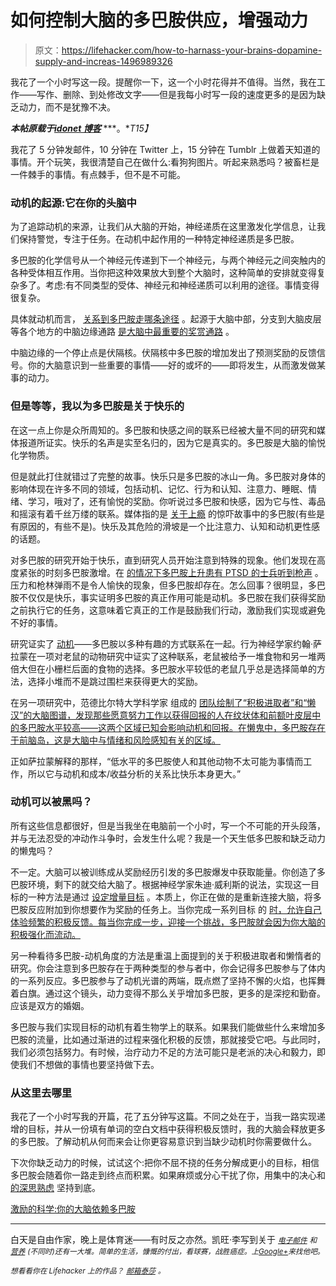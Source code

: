 # 如何控制大脑的多巴胺供应，增强动力

> 原文：<https://lifehacker.com/how-to-harnass-your-brains-dopamine-supply-and-increas-1496989326>

我花了一个小时写这一段。提醒你一下，这一个小时花得并不值得。当然，我在工作——写作、删除、到处修改文字——但是我每小时写一段的速度更多的是因为缺乏动力，而不是犹豫不决。



***本帖原载于***[***idonet 博客***](http://blog.idonethis.com/post/70179626669/the-science-of-motivation-your-brain-on-dopamine) ***。**T15】*

我花了 5 分钟发邮件，10 分钟在 Twitter 上，15 分钟在 Tumblr 上做着天知道的事情。开个玩笑，我很清楚自己在做什么:看狗狗图片。听起来熟悉吗？被畜栏是一件棘手的事情。有点棘手，但不是不可能。

### 动机的起源:它在你的头脑中

为了追踪动机的来源，让我们从大脑的开始，神经递质在这里激发化学信息，让我们保持警觉，专注于任务。在动机中起作用的一种特定神经递质是多巴胺。

多巴胺的化学信号从一个神经元传递到下一个神经元，与两个神经元之间突触内的各种受体相互作用。当你把这种效果放大到整个大脑时，这种简单的安排就变得复杂多了。考虑:有不同类型的受体、神经元和神经递质可以利用的途径。事情变得很复杂。

具体就动机而言， [关系到多巴胺走哪条途径](http://www.slate.com/articles/health_and_science/science/2013/07/what_is_dopamine_love_lust_sex_addiction_gambling_motivation_reward.html) 。起源于大脑中部，分支到大脑皮层等各个地方的中脑边缘通路 [是大脑中最重要的奖赏通路](http://neuroscience.mssm.edu/nestler/brainRewardpathways.html) 。

中脑边缘的一个停止点是伏隔核。伏隔核中多巴胺的增加发出了预测奖励的反馈信号。你的大脑意识到一些重要的事情——好的或坏的——即将发生，从而激发做某事的动力。

### 但是等等，我以为多巴胺是关于快乐的

在这一点上你是众所周知的。多巴胺和快感之间的联系已经被大量不同的研究和媒体报道所证实。快乐的名声是实至名归的，因为它是真实的。多巴胺是大脑的愉悦化学物质。

但是就此打住就错过了完整的故事。快乐只是多巴胺的冰山一角。多巴胺对身体的影响体现在许多不同的领域，包括动机、记忆、行为和认知、注意力、睡眠、情绪、学习，哦对了，还有愉悦的奖励。你听说过多巴胺和快感，因为它与性、毒品和摇滚有着千丝万缕的联系。媒体指的是 [关于上瘾](http://www.theguardian.com/science/2013/feb/03/dopamine-the-unsexy-truth) 的惊吓故事中的多巴胺(有些是有原因的，有些不是)。快乐及其危险的滑坡是一个比注意力、认知和动机更性感的话题。

对多巴胺的研究开始于快乐，直到研究人员开始注意到特殊的现象。他们发现在高度紧张的时刻多巴胺激增。在 [的情况下多巴胺上升患有 PTSD 的士兵听到枪声](http://www.sciencedirect.com/science/article/pii/S0896627312009415) 。压力和枪林弹雨不是令人愉快的现象，但多巴胺却存在。怎么回事？很明显，多巴胺不仅仅是快乐，事实证明多巴胺的真正作用可能是动机。多巴胺在我们获得奖励之前执行它的任务，这意味着它真正的工作是鼓励我们行动，激励我们实现或避免不好的事情。

研究证实了 [动机](https://lifehacker.com/four-strategies-that-build-lasting-motivation-and-how-5958782)——多巴胺以多种有趣的方式联系在一起。行为神经学家约翰·萨拉蒙在一项对老鼠的动物研究中证实了这种联系，老鼠被给予一堆食物和另一堆两倍大但在小栅栏后面的食物的选择。多巴胺水平较低的老鼠几乎总是选择简单的方法，选择小堆而不是跳过围栏来获得更大的奖励。

在另一项研究中，范德比尔特大学科学家 组成的 [团队绘制了“积极进取者”和“懒汉”的大脑图谱，发现那些愿意努力工作以获得回报的人在纹状体和前额叶皮层中的多巴胺水平较高——这两个区域已知会影响动机和回报。在懒鬼中，多巴胺存在于前脑岛，这是大脑中与情绪和风险感知有关的区域。](http://news.vanderbilt.edu/2012/05/dopamine-impacts-your-willingness-to-work/)

正如萨拉蒙解释的那样，“低水平的多巴胺使人和其他动物不太可能为事情而工作，所以它与动机和成本/收益分析的关系比快乐本身更大。”

### 动机可以被黑吗？

所有这些信息都很好，但是当我坐在电脑前一个小时，写一个不可能的开头段落，并与无法忍受的冲动作斗争时，会发生什么呢？我是一个天生低多巴胺和缺乏动力的懒鬼吗？

不一定。大脑可以被训练成从奖励经历引发的多巴胺爆发中获取能量。你创造了多巴胺环境，剩下的就交给大脑了。根据神经学家朱迪·威利斯的说法，实现这一目标的一种方法是通过 [设定增量目标](http://www.edutopia.org/blog/teacher-burnout-neurology-judy-willis-md) 。本质上，你正在做的是重新连接大脑，将多巴胺反应附加到你想要作为奖励的任务上。当你完成一系列目标 的 [时，允许自己体验频繁的积极反馈。每当你完成一步，迎接一个挑战，多巴胺就会因为你大脑的积极强化而流动。](https://lifehacker.com/accomplish-any-goal-by-doing-something-small-every-day-1491749639)

另一种看待多巴胺-动机角度的方法是重温上面提到的关于积极进取者和懒惰者的研究。你会注意到多巴胺存在于两种类型的参与者中，你会记得多巴胺参与了体内的一系列反应。多巴胺参与了动机光谱的两端，既点燃了坚持不懈的火焰，也挥舞着白旗。通过这个镜头，动力变得不那么关乎增加多巴胺，更多的是深挖和勤奋。应该是双方的婚姻。

多巴胺与我们实现目标的动机有着生物学上的联系。如果我们能做些什么来增加多巴胺的流量，比如通过渐进的过程来强化积极的反馈，那就接受它吧。与此同时，我们必须包括努力。有时候，治疗动力不足的方法可能只是老派的决心和毅力，即使我们不想做的事情也要坚持做下去。

### 从这里去哪里

我花了一个小时写我的开篇，花了五分钟写这篇。不同之处在于，当我一路实现递增的目标，并从一份填有单词的空白文档中获得积极反馈时，我的大脑会释放更多的多巴胺。了解动机从何而来会让你更容易意识到当缺少动机时你需要做什么。

下次你缺乏动力的时候，试试这个:把你不屈不挠的任务分解成更小的目标，相信多巴胺会随着你一路走到终点而积累。如果麻烦或分心干扰了你，用集中的决心和 [的深思熟虑](http://blog.idonethis.com/post/33892676864/science-of-better-energy-management) 坚持到底。

[激励的科学:你的大脑依赖多巴胺](http://blog.idonethis.com/post/70179626669/the-science-of-motivation-your-brain-on-dopamine)

* * *

白天是自由作家，晚上是体育迷——有时反之亦然。凯旺·李写到关于 [<small>*电子邮件*</small>](http://www.sendsmarter.co/) <small>*和*</small> [<small>*营养*</small>](http://www.theaimcompanies.com/) <small>*(不同时)还有一大堆。简单的生活，慷慨的付出，看球赛，战胜癌症。上*</small>[<small>*Google+*</small>](https://plus.google.com/u/0/103762782117013529380/?rel=author)<small>*来找他吧。*</small>

<small>*想看看你在 Lifehacker 上的作品？*</small> [<small>*邮箱*</small>](http://www.shutterstock.com/pic-110284625/stock-photo-salesman-shaking-hand-of-a-woman-in-a-garage.html?src=csl_recent_image-1)[<small>*泰莎*</small>](https://mail.google.com/mail/?view=cm&fs=1&tf=1&to=tessa@lifehacker.com) <small>*。*</small>